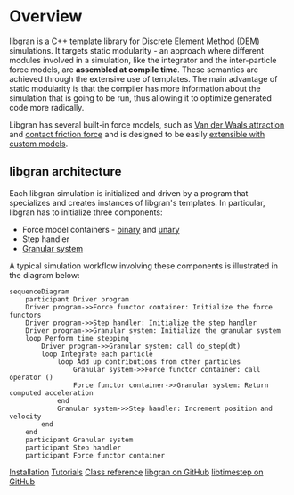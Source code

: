 # Overview

libgran is a C++ template library for Discrete Element Method (DEM) simulations. It
targets static modularity - an approach where different modules involved in a simulation,
like the integrator and the inter-particle force models, are **assembled at compile time**.
These semantics are achieved through the extensive use of templates. The main advantage of
static modularity is that the compiler has more information about the simulation that is
going to be run, thus allowing it to optimize generated code more radically.

Libgran has several built-in force models, such as [Van der Waals attraction](Van-der-Waals-attraction.md)
and [contact friction force](Frictional-contact.md)
and is designed to be easily [extensible with custom models](Custom-binary-force-model.md).

## libgran architecture

Each libgran simulation is initialized and driven by a program that specializes and
creates instances of libgran's templates. In particular, libgran has to initialize
three components:

- Force model containers - [binary](Binary-force-container.md) and [unary](Unary-force-container.md)
- Step handler
- [Granular system](Granular-system.md)

A typical simulation workflow involving these components is illustrated in the diagram below:

```mermaid
sequenceDiagram
    participant Driver program
    Driver program->>Force functor container: Initialize the force functors
    Driver program->>Step handler: Initialize the step handler
    Driver program->>Granular system: Initialize the granular system
    loop Perform time stepping
        Driver program->>Granular system: call do_step(dt)
        loop Integrate each particle
            loop Add up contributions from other particles
                Granular system->>Force functor container: call operator ()
                Force functor container->>Granular system: Return computed acceleration
            end
            Granular system->>Step handler: Increment position and velocity
        end
    end
    participant Granular system
    participant Step handler
    participant Force functor container
```

<seealso>
<category ref="related">
    <a href="Installation.md">Installation</a>
    <a href="Tutorials.md">Tutorials</a>
    <a href="Class-reference.md">Class reference</a>
</category>
<category ref="external">
    <a href="https://github.com/egor-demidov/libgran">libgran on GitHub</a>
    <a href="https://github.com/egor-demidov/libtimestep">libtimestep on GitHub</a>
</category>
</seealso>